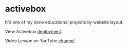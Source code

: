 # activebox
It's one of my done educational projects by website layout.

View Activebox [deployment](https://id2339.github.io/activebox/).

Video Lesson on YouTube [channel](https://youtube.com/playlist?list=PLoq3Accf02PVO4GvY4-UtIQkeD6tNmX_f).
